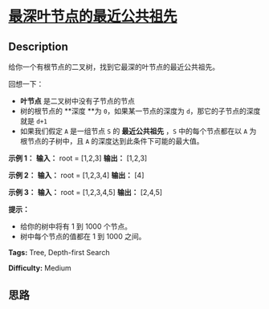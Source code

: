 # [最深叶节点的最近公共祖先][title]

## Description

给你一个有根节点的二叉树，找到它最深的叶节点的最近公共祖先。

回想一下：

  * **叶节点** 是二叉树中没有子节点的节点
  * 树的根节点的  **深度  **为 `0`，如果某一节点的深度为 `d`，那它的子节点的深度就是 `d+1`
  * 如果我们假定 `A` 是一组节点 `S` 的 **最近公共祖先** ，`S` 中的每个节点都在以 `A` 为根节点的子树中，且 `A` 的深度达到此条件下可能的最大值。



**示例 1：**
            **输入：** root = [1,2,3]    **输出：** [1,2,3]    

**示例 2：**
            **输入：** root = [1,2,3,4]    **输出：** [4]    

**示例 3：**
            **输入：** root = [1,2,3,4,5]    **输出：** [2,4,5]    



**提示：**

  * 给你的树中将有 1 到 1000 个节点。
  * 树中每个节点的值都在 1 到 1000 之间。


**Tags:** Tree, Depth-first Search

**Difficulty:** Medium

## 思路

[title]: https://leetcode-cn.com/problems/lowest-common-ancestor-of-deepest-leaves
